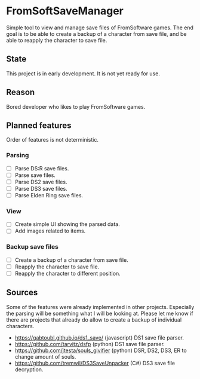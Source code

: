 # FromSoftSaveManager
Simple tool to view and manage save files of FromSoftware games. The end goal is to be able to create a backup of a character from save file, and be able to reapply the character to save file.

## State
This project is in early development. It is not yet ready for use.

## Reason
Bored developer who likes to play FromSoftware games.

## Planned features
Order of features is not deterministic.

### Parsing
- [ ] Parse DS:R save files.
- [ ] Parse save files.
- [ ] Parse DS2 save files.
- [ ] Parse DS3 save files.
- [ ] Parse Elden Ring save files.

### View
- [ ] Create simple UI showing the parsed data.
- [ ] Add images related to items.

### Backup save files
- [ ] Create a backup of a character from save file.
- [ ] Reapply the character to save file.
- [ ] Reapply the character to different position.

## Sources
Some of the features were already implemented in other projects. Especially the parsing will be something what I will be looking at. Please let me know if there are projects that already do allow to create a backup of individual characters.
- https://gabtoubl.github.io/ds1_save/ (javascript) DS1 save file parser.
- https://github.com/tarvitz/dsfp (python) DS1 save file parser.
- https://github.com/jtesta/souls_givifier (python) DSR, DS2, DS3, ER to change amount of souls.
- https://github.com/tremwil/DS3SaveUnpacker (C#) DS3 save file decryption.

